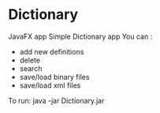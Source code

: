 # Dictionary
JavaFX app
Simple Dictionary app
You can : 
- add new definitions
- delete
- search
- save/load binary files
- save/load xml files

To run: 
java -jar Dictionary.jar
